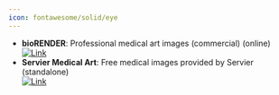 ```yaml
---
icon: fontawesome/solid/eye
---
```


- **bioRENDER**: Professional medical art images (commercial) (online)  
	[![Link](https://img.shields.io/badge/Link-online-brightgreen?style=for-the-badge&logo=cachet&logoColor=65FF8F)](https://biorender.com/)  
- **Servier Medical Art**: Free medical images provided by Servier (standalone)  
	[![Link](https://img.shields.io/badge/Link-online-brightgreen?style=for-the-badge&logo=cachet&logoColor=65FF8F)](https://smart.servier.com/)  
